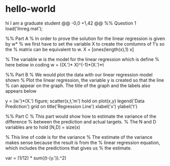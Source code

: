 # hello-world
hi I am a graduate student
@@ -0,0 +1,42 @@
%% Question 1 
load('linreg.mat');

%% Part A 
% In order to prove the solution for the linear regression is given by w*
% we first have to set the variable X to create the comlumns of 1's so the
% matrix can be equivalent to w.
X = [ones(length(x),1) x]

% The variable w is the model for the linear regression which is define
% here below in coding
w = ((X.')* X)^(-1)*(X.')*t

%% Part B
% We would plot the data with our linear regression model shown 
% Plot the linear regression, the variable y is created so that the line
% can appear on the graph. The title of the graph and the labels also appears below

y = (w.')*(X.')
figure;
scatter(x,t,'m')
hold on
plot(x,y)
legend('Data Prediction')
grid on 
title('Regression Line') 
xlabel('x')
ylabel('t')


%% Part C 
% This part would show how to estimate the variance of the difference
% between the prediction and actual targets.
% The N and D variables are to hold
[N,D] = size(x) 

% This line of code is for the variance 
% The estimate of the variance makes sense because the result is from the
% linear regression equation, which includes the predictions that gives us
% the estimate.

var = (1/12) * sum((t-(y.')).^2) 
